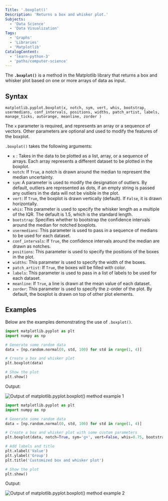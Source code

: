 ```yaml
---
Title: '.boxplot()'
Description: 'Returns a box and whisker plot.'
Subjects:
  - 'Data Science'
  - 'Data Visualization'
Tags:
  - 'Graphs'
  - 'Libraries'
  - 'Matplotlib'
CatalogContent:
  - 'learn-python-3'
  - 'paths/computer-science'
---
```


The **`.boxplot()`** is a method in the Matplotlib library that returns a box and whisker plot based on one or more arrays of data as input.

## Syntax

```pseudo
matplotlib.pyplot.boxplot(x, notch, sym, vert, whis, bootstrap, usermedians, conf_intervals, positions, widths, patch_artist, labels, manage_ticks, autorange, meanline, zorder )
```

The `x` parameter is required, and represents an array or a sequence of vectors. Other parameters are optional and used to modify the features of the boxplot.

`.boxplot()` takes the following arguments:

- `x` : Takes in the data to be plotted as a list, array, or a sequence of arrays. Each array represents a different dataset to be plotted in the boxplot.
- `notch`: If `True`, a notch is drawn around the median to represent the median uncertainty.
- `sym`: A parameter is used to modify the designation of outliers. By default, outliers are represented as dots, if an empty string is passed any outliers in the data will not be visible in the plot.
- `vert`: If `True`, the boxplot is drawn vertically (default). If `False`, it is drawn horizontally.
- `whis`: This parameter is used to specify the whisker length as a multiple of the IQR. The default is 1.5, which is the standard length.
- `bootstrap`: Specifies whether to bootstrap the confidence intervals around the median for notched boxplots.
- `usermedians`: This parameter is used to pass in a sequence of medians to be used for each dataset.
- `conf_intervals`: If `True`, the confidence intervals around the median are drawn as notches.
- `positions`: This parameter is used to specify the positions of the boxes in the plot.
- `widths`: This parameter is used to specify the width of the boxes.
- `patch_artist`: If `True`, the boxes will be filled with color.
- `labels`: This parameter is used to pass in a list of labels to be used for each dataset.
- `meanline`: If `True`, a line is drawn at the mean value of each dataset.
- `zorder`: This parameter is used to specify the z-order of the plot. By default, the boxplot is drawn on top of other plot elements.

## Examples

Below are the examples demonstrating the use of `.boxplot()`.

```py
import matplotlib.pyplot as plt
import numpy as np

# Generate some random data
data = [np.random.normal(0, std, 100) for std in range(1, 4)]

# Create a box and whisker plot
plt.boxplot(data)

# Show the plot
plt.show()
```

Output:

![Output of matplotlib.pyplot.boxplot() method example 1](https://raw.githubusercontent.com/Codecademy/docs/main/media/matplotlib-boxplot-example-1.png)

```py
import matplotlib.pyplot as plt
import numpy as np

# Generate some random data
data = [np.random.normal(0, std, 100) for std in range(1, 4)]

# Create a box and whisker plot with some custom parameters
plt.boxplot(data, notch=True, sym='g+', vert=False, whis=0.75, bootstrap=10000, usermedians=[np.mean(d) for d in data], conf_intervals=None, patch_artist=True)

# Add labels and title
plt.xlabel('Value')
plt.ylabel('Group')
plt.title('Customized box and whisker plot')

# Show the plot
plt.show()
```

Output:

![Output of matplotlib.pyplot.boxplot() method example 2](https://raw.githubusercontent.com/Codecademy/docs/main/media/matplotlib-boxplot-example-2.png)
